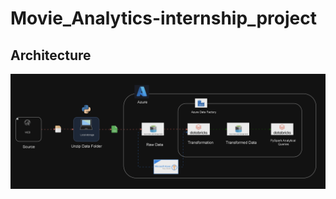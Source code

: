 # Movie_Analytics-internship_project

## Architecture

<img align="center" alt="" src="https://raw.githubusercontent.com/sai019/Movie_Analytics-internship_project/main/Images/Movie-Analytics%20Architecture.gif" />
